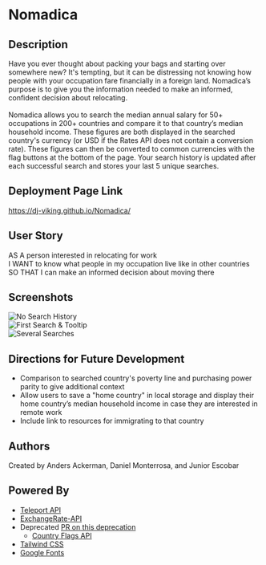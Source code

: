 # Nomadica

## Description
Have you ever thought about packing your bags and starting over somewhere new? It's tempting, but it can be distressing not knowing how people with your occupation fare financially in a foreign land. Nomadica’s purpose is to give you the information needed to make an informed, confident decision about relocating.</br></br>
Nomadica allows you to search the median annual salary for 50+ occupations in 200+ countries and compare it to that country’s median household income. These figures are both displayed in the searched country's currency (or USD if the Rates API does not contain a conversion rate). These figures can then be converted to common currencies with the flag buttons at the bottom of the page. Your search history is updated after each successful search and stores your last 5 unique searches.

## Deployment Page Link

https://dj-viking.github.io/Nomadica/

## User Story
AS A person interested in relocating for work</br>
I WANT to know what people in my occupation live like in other countries</br>
SO THAT I can make an informed decision about moving there

## Screenshots
![No Search History](https://user-images.githubusercontent.com/65088117/88120282-92fced80-cb90-11ea-8d25-8fd0c9a47443.png)</br>
![First Search & Tooltip](https://user-images.githubusercontent.com/65088117/88120468-f38c2a80-cb90-11ea-9135-fd077c819d09.png)</br>
![Several Searches](https://user-images.githubusercontent.com/65088117/88120712-95ac1280-cb91-11ea-8ad4-ea801a8c0ce6.png)

## Directions for Future Development
* Comparison to searched country's poverty line and purchasing power parity to give additional context
* Allow users to save a "home country" in local storage and display their home country’s median household income in case they are interested in remote work
* Include link to resources for immigrating to that country

## Authors
Created by Anders Ackerman, Daniel Monterrosa, and Junior Escobar

## Powered By
* [Teleport API](https://developers.teleport.org/api/)
* [ExchangeRate-API](https://www.exchangerate-api.com/)
* Deprecated <a href="https://github.com/Dj-Viking/Nomadica/pull/55" rel="noopener noreferrer">PR on this deprecation</a>
  - [Country Flags API](https://www.countryflags.io/) 
* [Tailwind CSS](https://tailwindcss.com/)
* [Google Fonts](https://fonts.google.com/)
